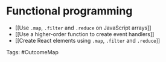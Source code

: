 # Functional programming

- [[Use `.map`, `.filter` and `.reduce` on JavaScript arrays]]
- [[Use a higher-order function to create event handlers]]
- [[Create React elements using `.map`, `.filter` and `.reduce`]]

Tags: #OutcomeMap